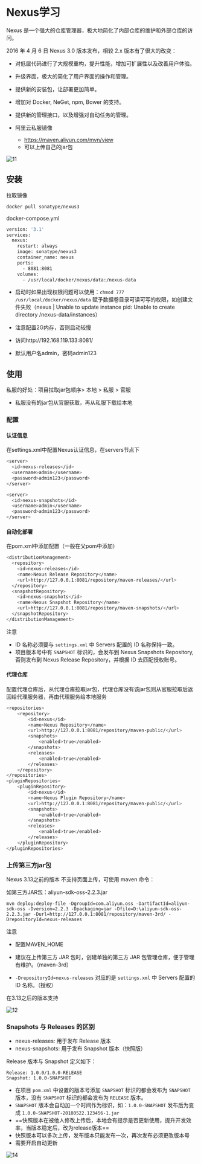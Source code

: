# Nexus学习

Nexus 是一个强大的仓库管理器，极大地简化了内部仓库的维护和外部仓库的访问。

2016 年 4 月 6 日 Nexus 3.0 版本发布，相较 2.x 版本有了很大的改变：

- 对低层代码进行了大规模重构，提升性能，增加可扩展性以及改善用户体验。
- 升级界面，极大的简化了用户界面的操作和管理。
- 提供新的安装包，让部署更加简单。
- 增加对 Docker, NeGet, npm, Bower 的支持。
- 提供新的管理接口，以及增强对自动任务的管理。

- 阿里云私服镜像
  - https://maven.aliyun.com/mvn/view
  - 可以上传自己的jar包

![11](resource/img/docker/11.png)



## 安装

拉取镜像

```sh
docker pull sonatype/nexus3
```

docker-compose.yml

```sh
version: '3.1'
services:
  nexus:
    restart: always
    image: sonatype/nexus3
    container_name: nexus
    ports:
      - 8081:8081
    volumes:
      - /usr/local/docker/nexus/data:/nexus-data
```

- 启动时如果出现权限问题可以使用：`chmod 777 /usr/local/docker/nexus/data` 赋予数据卷目录可读可写的权限，如创建文件失败（nexus    | Unable to update instance pid: Unable to create directory /nexus-data/instances）
- 注意配置2G内存，否则启动较慢
- 访问http://192.168.119.133:8081/

- 默认用户名admin，密码admin123



## 使用

私服的好处：项目拉取jar包顺序> 本地 > 私服 > 官服

- 私服没有的jar包从官服获取，再从私服下载给本地



### 配置

#### 认证信息

在settings.xml中配置Nexus认证信息，在servers节点下

```sh
<server>
  <id>nexus-releases</id>
  <username>admin</username>
  <password>admin123</password>
</server>

<server>
  <id>nexus-snapshots</id>
  <username>admin</username>
  <password>admin123</password>
</server>
```



#### 自动化部署

在pom.xml中添加配置（一般在父pom中添加）

```sh
<distributionManagement>  
  <repository>  
    <id>nexus-releases</id>  
    <name>Nexus Release Repository</name>  
    <url>http://127.0.0.1:8081/repository/maven-releases/</url>  
  </repository>  
  <snapshotRepository>  
    <id>nexus-snapshots</id>  
    <name>Nexus Snapshot Repository</name>  
    <url>http://127.0.0.1:8081/repository/maven-snapshots/</url>  
  </snapshotRepository>  
</distributionManagement> 
```

注意

- ID 名称必须要与 `settings.xml` 中 Servers 配置的 ID 名称保持一致。
- 项目版本号中有 `SNAPSHOT` 标识的，会发布到 Nexus Snapshots Repository, 否则发布到 Nexus Release Repository，并根据 ID 去匹配授权账号。



#### 代理仓库

配置代理仓库后，从代理仓库拉取jar包，代理仓库没有该jar包则从官服拉取后返回给代理服务器，再由代理服务给本地服务

```sh
<repositories>
    <repository>
        <id>nexus</id>
        <name>Nexus Repository</name>
        <url>http://127.0.0.1:8081/repository/maven-public/</url>
        <snapshots>
            <enabled>true</enabled>
        </snapshots>
        <releases>
            <enabled>true</enabled>
        </releases>
    </repository>
</repositories>
<pluginRepositories>
    <pluginRepository>
        <id>nexus</id>
        <name>Nexus Plugin Repository</name>
        <url>http://127.0.0.1:8081/repository/maven-public/</url>
        <snapshots>
            <enabled>true</enabled>
        </snapshots>
        <releases>
            <enabled>true</enabled>
        </releases>
    </pluginRepository>
</pluginRepositories>
```



### 上传第三方jar包

Nexus 3.13之前的版本 不支持页面上传，可使用 maven 命令：

如第三方JAR包：aliyun-sdk-oss-2.2.3.jar

```text
mvn deploy:deploy-file -DgroupId=com.aliyun.oss -DartifactId=aliyun-sdk-oss -Dversion=2.2.3 -Dpackaging=jar -Dfile=D:\aliyun-sdk-oss-2.2.3.jar -Durl=http://127.0.0.1:8081/repository/maven-3rd/ -DrepositoryId=nexus-releases
```

注意

- 配置MAVEN_HOME

- 建议在上传第三方 JAR 包时，创建单独的第三方 JAR 包管理仓库，便于管理有维护。（maven-3rd）
- `-DrepositoryId=nexus-releases` 对应的是 `settings.xml` 中 Servers 配置的 ID 名称。（授权）

在3.13之后的版本支持

![12](resource/img/docker/12.png)



### Snapshots 与 Releases 的区别

- nexus-releases: 用于发布 Release 版本
- nexus-snapshots: 用于发布 Snapshot 版本（快照版）

Release 版本与 Snapshot 定义如下：

```text
Release: 1.0.0/1.0.0-RELEASE
Snapshot: 1.0.0-SNAPSHOT
```

- 在项目 `pom.xml` 中设置的版本号添加 `SNAPSHOT` 标识的都会发布为 `SNAPSHOT` 版本，没有 `SNAPSHOT` 标识的都会发布为 `RELEASE` 版本。
- `SNAPSHOT` 版本会自动加一个时间作为标识，如：`1.0.0-SNAPSHOT` 发布后为变成 `1.0.0-SNAPSHOT-20180522.123456-1.jar`
- ==快照版本在被他人修改上传后，本地会有提示是否更新使用，提升开发效率，当版本稳定后，改为release版本==
- 快照版本可以多次上传，发布版本只能发布一次，再次发布必须更改版本号
- 需要开启自动更新

![14](resource/img/docker/14.png)